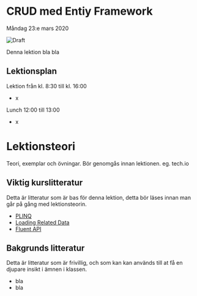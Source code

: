 # CRUD med Entiy Framework

Måndag 23:e mars 2020

![Draft](/dataatkomst/assets/images/draft.png)

Denna lektion bla bla

## Lektionsplan
Lektion från kl. 8:30 till kl. 16:00

* x

Lunch 12:00 till 13:00

* x

# Lektionsteori

Teori, exemplar och övningar. Bör genomgås innan lektionen.
eg. tech.io

## Viktig kurslitteratur
Detta är litteratur som är bas för denna lektion, detta bör läses innan man går på gång med lektionsteorin.

* [PLINQ](https://docs.microsoft.com/en-us/dotnet/standard/parallel-programming/parallel-linq-plinq)
* [Loading Related Data](https://docs.microsoft.com/en-us/ef/core/querying/related-data?wt.mc_id=personal-blog-chnoring)
* [Fluent API](https://entityframeworkcore.com/model-fluent-api)

## Bakgrunds litteratur
Detta är litteratur som är frivillig, och som kan kan används till at få en djupare insikt i ämnen i klassen.

* bla 
* bla
